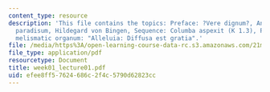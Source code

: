 ```yaml
---
content_type: resource
description: 'This file contains the topics: Preface: ?Vere dignum?, Antiphon: In
  paradisum, Hildegard von Bingen, Sequence: Columba aspexit (K 1.3), Polyphony, Perotin:
  melismatic organum: "Alleluia: Diffusa est gratia".'
file: /media/https%3A/open-learning-course-data-rc.s3.amazonaws.com/21m-011-introduction-to-western-music-spring-2006/efee8ff57624686c2f4c5790d62823cc_week01_lecture01.pdf
file_type: application/pdf
resourcetype: Document
title: week01_lecture01.pdf
uid: efee8ff5-7624-686c-2f4c-5790d62823cc
---
```

